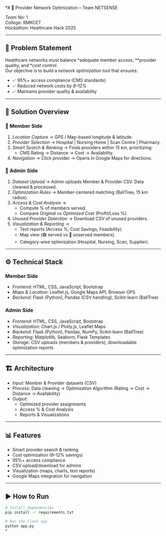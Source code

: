 *# 🏥 Provider Network Optimization – Team NETSENSE

*Team No:* 1  
*College:* RMKCET  
*Hackathon:* Healthcare Hack 2025  

---

## 📌 Problem Statement
Healthcare networks must balance *adequate member access, **provider quality, and **cost control*.  
Our objective is to build a *network optimization tool* that ensures:

- ✅ 95%+ access compliance (CMS standards)  
- ✅ Reduced network costs by *8–12%*  
- ✅ Maintains provider quality & availability  

---

## 🚀 Solution Overview

### 🔹 Member Side
1. *Location Capture* → GPS / Map-based longitude & latitude.  
2. *Provider Selection* → Hospital | Nursing Home | Scan Centre | Pharmacy.  
3. *Smart Search & Ranking* → Finds providers within *15 km*, prioritizing:  
   - CMS Rating → Distance → Cost → Availability.  
4. *Navigation* → Click provider → Opens in Google Maps for directions.  

### 🔹 Admin Side
1. *Dataset Upload* → Admin uploads Member & Provider CSV. Data cleaned & processed.  
2. *Optimization Rules* → Member-centered matching (BallTree, 15 km radius).  
3. *Access & Cost Analysis* →  
   - Compute % of members served.  
   - Compare *Original vs Optimized Cost* (Profit/Loss %).  
4. *Unused Provider Detection* → Download CSV of unused providers.  
5. *Visualization & Reporting* →  
   - Text reports (Access %, Cost Savings, Feasibility).  
   - Map view (🟢 served vs 🔴 unserved members).  
   - Category-wise optimization (Hospital, Nursing, Scan, Supplier).  

---

## ⚙ Technical Stack

### Member Side
- *Frontend*: HTML, CSS, JavaScript, Bootstrap  
- *Maps & Location*: Leaflet.js, Google Maps API, Browser GPS  
- *Backend*: Flask (Python), Pandas (CSV handling), Scikit-learn (BallTree)  

### Admin Side
- *Frontend*: HTML, CSS, JavaScript, Bootstrap  
- *Visualization*: Chart.js / Plotly.js, Leaflet Maps  
- *Backend*: Flask (Python), Pandas, NumPy, Scikit-learn (BallTree)  
- *Reporting*: Matplotlib, Seaborn, Flask Templates  
- *Storage*: CSV uploads (members & providers), downloadable optimization reports  

---

## 🏗 Architecture
- *Input*: Member & Provider datasets (CSV)  
- *Process*: Data cleaning → Optimization Algorithm (Rating → Cost → Distance → Availability)  
- *Output*:  
  - Optimized provider assignments  
  - Access % & Cost Analysis  
  - Reports & Visualizations  

---

## 📊 Features
- Smart provider search & ranking  
- Cost optimization (8–12% savings)  
- 95%+ access compliance  
- CSV upload/download for admins  
- Visualization (maps, charts, text reports)  
- Google Maps integration for navigation  

---

## ▶ How to Run
```bash
# Install dependencies
pip install -r requirements.txt

# Run the Flask app
python app.py
*
